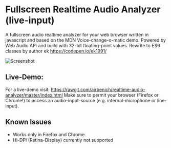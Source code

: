 # Fullscreen Realtime Audio Analyzer (live-input)
A fullscreen audio realtime analyzer for your web browser written in javascript and based on the MDN Voice-change-o-matic demo. Powered by Web Audio API and build with 32-bit floating-point values.
Rewrite to ES6 classes by author ek https://codepen.io/ek1991/

![Screenshot](https://raw.githubusercontent.com/airbenich/realtime-audio-analyzer/master/screenshot.png)

## Live-Demo:
For a live-demo visit:
https://rawgit.com/airbenich/realtime-audio-analyzer/master/index.html
Make sure to permit your browser (Firefox or Chrome!) to access an audio-input-source (e.g. internal-microphone or line-input).

## Known Issues
- Works only in Firefox and Chrome.
- Hi-DPI (Retina-Display) currently not supported
